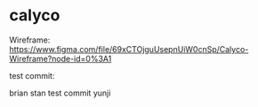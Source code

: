 # calyco

Wireframe: https://www.figma.com/file/69xCTOjguUsepnUiW0cnSp/Calyco-Wireframe?node-id=0%3A1

test commit:

brian
stan
test commit
yunji